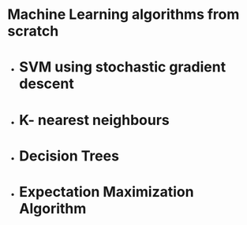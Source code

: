 # Machine Learning algorithms from scratch
- # SVM using stochastic gradient descent
- # K- nearest neighbours
- # Decision Trees
- # Expectation Maximization Algorithm

